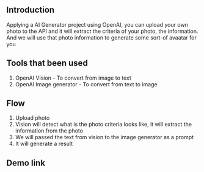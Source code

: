 ## Introduction

Applying a AI Generator project using OpenAI, you can upload your own photo to the API and it will extract the criteria
of your photo, the information.
And we will use that photo information to generate some sort-of avaatar for you

## Tools that been used

1. OpenAI Vision - To convert from image to text
2. OpenAI Image generator - To convert from text to image

## Flow

1. Upload photo
2. Vision will detect what is the photo criteria looks like, it will extract the information from the photo
3. We will passed the text from vision to the image generator as a prompt
4. It will generate a result

## Demo link